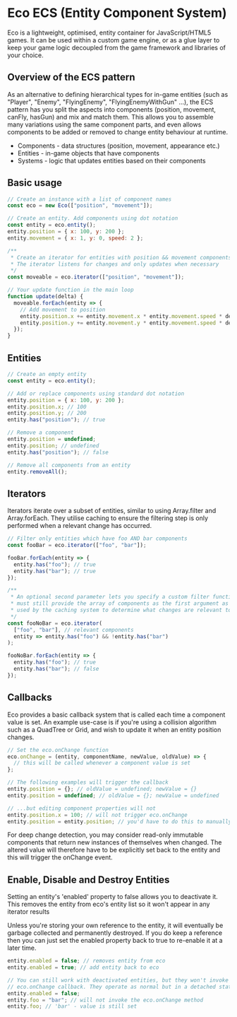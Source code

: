 # Eco ECS (Entity Component System)

Eco is a lightweight, optimised, entity container for JavaScript/HTML5 games.
It can be used within a custom game engine, or as a glue layer to keep your
game logic decoupled from the game framework and libraries of your choice.

## Overview of the ECS pattern

As an alternative to defining hierarchical types for in-game entities
(such as "Player", "Enemy", "FlyingEnemy", "FlyingEnemyWithGun" ...), the ECS
pattern has you split the aspects into components (position, movement, canFly,
hasGun) and mix and match them. This allows you to assemble many variations
using the same component parts, and even allows components to be added or
removed to change entity behaviour at runtime.

* Components - data structures (position, movement, appearance etc.)
* Entities - in-game objects that have components
* Systems - logic that updates entities based on their components

## Basic usage

```javascript
// Create an instance with a list of component names
const eco = new Eco(["position", "movement"]);

// Create an entity. Add components using dot notation
const entity = eco.entity();
entity.position = { x: 100, y: 200 };
entity.movement = { x: 1, y: 0, speed: 2 };

/**
 * Create an iterator for entities with position && movement components.
 * The iterator listens for changes and only updates when necessary
 */
const moveable = eco.iterator(["position", "movement"]);

// Your update function in the main loop
function update(delta) {
  moveable.forEach(entity => {
    // Add movement to position
    entity.position.x += entity.movement.x * entity.movement.speed * delta;
    entity.position.y += entity.movement.y * entity.movement.speed * delta;
  });
}
```

## Entities

```javascript
// Create an empty entity
const entity = eco.entity();

// Add or replace components using standard dot notation
entity.position = { x: 100, y: 200 };
entity.position.x; // 100
entity.position.y; // 200
entity.has("position"); // true

// Remove a component
entity.position = undefined;
entity.position; // undefined
entity.has("position"); // false

// Remove all components from an entity
entity.removeAll();
```

## Iterators

Iterators iterate over a subset of entities, similar to using Array.filter and
Array.forEach. They utilise caching to ensure the filtering step is only
performed when a relevant change has occurred.

```javascript
// Filter only entities which have foo AND bar components
const fooBar = eco.iterator(["foo", "bar"]);

fooBar.forEach(entity => {
  entity.has("foo"); // true
  entity.has("bar"); // true
});

/**
 * An optional second parameter lets you specify a custom filter function. You
 * must still provide the array of components as the first argument as this is
 * used by the caching system to determine what changes are relevant to it
 */
const fooNoBar = eco.iterator(
  ["foo", "bar"], // relevant components
  entity => entity.has("foo") && !entity.has("bar")
);

fooNoBar.forEach(entity => {
  entity.has("foo"); // true
  entity.has("bar"); // false
});
```

## Callbacks

Eco provides a basic callback system that is called each time a component value
is set. An example use-case is if you're using a collision algorithm such as a
QuadTree or Grid, and wish to update it when an entity position changes.

```javascript
// Set the eco.onChange function
eco.onChange = (entity, componentName, newValue, oldValue) => {
  // this will be called whenever a component value is set
};

// The following examples will trigger the callback
entity.position = {}; // oldValue = undefined; newValue = {}
entity.position = undefined; // oldValue = {}; newValue = undefined

// ...but editing component properties will not
entity.position.x = 100; // will not trigger eco.onChange
entity.position = entity.position; // you'd have to do this to manually trigger
```

For deep change detection, you may consider read-only immutable components that
return new instances of themselves when changed. The altered value will
therefore have to be explicitly set back to the entity and this will trigger the
onChange event.

## Enable, Disable and Destroy Entities

Setting an entity's 'enabled' property to false allows you to deactivate it.
This removes the entity from eco's entity list so it won't appear in any
iterator results

Unless you're storing your own reference to the entity, it will eventually be
garbage collected and permanently destroyed. If you do keep a reference then you
can just set the enabled property back to true to re-enable it at a later time.

```javascript
entity.enabled = false; // removes entity from eco
entity.enabled = true; // add entity back to eco

// You can still work with deactivated entities, but they won't invoke the
// eco.onChange callback. They operate as normal but in a detached state
entity.enabled = false;
entity.foo = "bar"; // will not invoke the eco.onChange method
entity.foo; // 'bar' - value is still set
```
